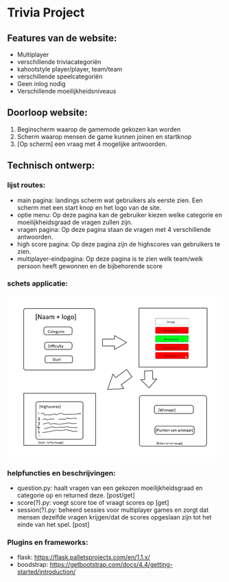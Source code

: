 #  Trivia Project
## Features van de website:
* Multiplayer
* verschillende triviacategoriën
* kahootstyle player/player, team/team
* verschillende speelcategoriën
* Geen inlog nodig
* Verschillende moeilijkheidsniveaus

## Doorloop website:
1. Beginscherm waarop de gamemode gekozen kan worden
2. Scherm waarop mensen de game kunnen joinen en startknop
3. [Op scherm] een vraag met 4 mogelijke antwoorden.

## Technisch ontwerp:
### lijst routes:
* main pagina: landings scherm wat gebruikers als eerste zien. Een scherm met een start knop en het logo van de site.
* optie menu: Op deze pagina kan de gebruiker kiezen welke categorie en moeilijkheidsgraad de vragen zullen zijn.
* vragen pagina: Op deze pagina staan de vragen met 4 verschillende antwoorden.
* high score pagina: Op deze pagina zijn de highscores van gebruikers te zien.
* multiplayer-eindpagina: Op deze pagina is te zien welk team/welk persoon heeft gewonnen en de bijbehorende score

### schets applicatie:
![Schets ideeën van pagina's](/doc/schets.png)

### helpfuncties en beschrijvingen:
* question.py: haalt vragen van een gekozen moeilijkheidsgraad en categorie op en returned deze. [post/get]
* score(?).py: voegt score toe of vraagt scores op [get]
* session(?).py: beheerd sessies voor multiplayer games en zorgt dat mensen dezelfde vragen krijgen/dat de scores opgeslaan zijn tot het einde van het spel. [post]

### Plugins en frameworks:
* flask: https://flask.palletsprojects.com/en/1.1.x/
* boodstrap: https://getbootstrap.com/docs/4.4/getting-started/introduction/